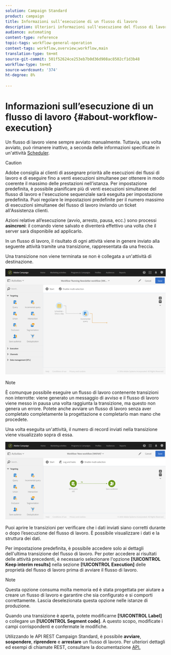 ```yaml
---
solution: Campaign Standard
product: campaign
title: Informazioni sull’esecuzione di un flusso di lavoro
description: Ulteriori informazioni sull'esecuzione del flusso di lavoro.
audience: automating
content-type: reference
topic-tags: workflow-general-operation
context-tags: workflow,overview;workflow,main
translation-type: tm+mt
source-git-commit: 501f52624ce253eb7b0d36d908ac8502cf1d3b48
workflow-type: tm+mt
source-wordcount: '374'
ht-degree: 8%

---
```



# Informazioni sull’esecuzione di un flusso di lavoro {#about-workflow-execution}

Un flusso di lavoro viene sempre avviato manualmente. Tuttavia, una volta avviato, può rimanere inattivo, a seconda delle informazioni specificate in un&#39;attività [Scheduler](../../automating/using/scheduler.md).

>[!CAUTION]
>
>  Adobe consiglia ai clienti di assegnare priorità alle esecuzioni dei flussi di lavoro e di eseguire fino a venti esecuzioni simultanee per ottenere in modo coerente il massimo delle prestazioni nell’istanza. Per impostazione predefinita, è possibile pianificare più di venti esecuzioni simultanee del flusso di lavoro e l&#39;esecuzione sequenziale sarà eseguita per impostazione predefinita. Puoi regolare le impostazioni predefinite per il numero massimo di esecuzioni simultanee del flusso di lavoro inviando un ticket all&#39;Assistenza clienti.

Azioni relative all’esecuzione (avvio, arresto, pausa, ecc.) sono processi **asincroni**: il comando viene salvato e diventerà effettivo una volta che il server sarà disponibile ad applicarlo.

In un flusso di lavoro, il risultato di ogni attività viene in genere inviato alla seguente attività tramite una transizione, rappresentata da una freccia.

Una transizione non viene terminata se non è collegata a un&#39;attività di destinazione.

![](assets/wkf_execution_1.png)

>[!NOTE]
>
>È comunque possibile eseguire un flusso di lavoro contenente transizioni non interrotte: viene generato un messaggio di avviso e il flusso di lavoro viene messo in pausa una volta raggiunta la transizione, ma questo non genera un errore. Potete anche avviare un flusso di lavoro senza aver completato completamente la progettazione e completarlo man mano che procedete.

Una volta eseguita un&#39;attività, il numero di record inviati nella transizione viene visualizzato sopra di essa.

![](assets/wkf_transition_count.png)

Puoi aprire le transizioni per verificare che i dati inviati siano corretti durante o dopo l’esecuzione del flusso di lavoro. È possibile visualizzare i dati e la struttura dei dati.

Per impostazione predefinita, è possibile accedere solo ai dettagli dell&#39;ultima transizione del flusso di lavoro. Per poter accedere ai risultati delle attività precedenti, è necessario selezionare l&#39;opzione **[!UICONTROL Keep interim results]** nella sezione **[!UICONTROL Execution]** delle proprietà del flusso di lavoro prima di avviare il flusso di lavoro.

>[!NOTE]
>
>Questa opzione consuma molta memoria ed è stata progettata per aiutare a creare un flusso di lavoro e garantire che sia configurato e si comporti correttamente. Lascia deselezionata questa opzione nelle istanze di produzione.

Quando una transizione è aperta, potete modificarne **[!UICONTROL Label]** o collegare un **[!UICONTROL Segment code]**. A questo scopo, modificate i campi corrispondenti e confermate le modifiche.

Utilizzando le API REST Campaign Standard, è possibile **avviare**, **sospendere**, **riprendere** e **arrestare** un flusso di lavoro. Per ulteriori dettagli ed esempi di chiamate REST, consultare la documentazione [API.](../../api/using/controlling-a-workflow.md)
